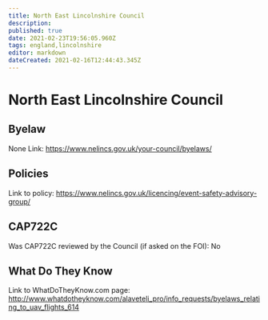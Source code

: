 ```yaml
---
title: North East Lincolnshire Council
description: 
published: true
date: 2021-02-23T19:56:05.960Z
tags: england,lincolnshire
editor: markdown
dateCreated: 2021-02-16T12:44:43.345Z
---
```


# North East Lincolnshire Council


## Byelaw
None
Link:
https://www.nelincs.gov.uk/your-council/byelaws/

## Policies
Link to policy:
https://www.nelincs.gov.uk/licencing/event-safety-advisory-group/

## CAP722C

Was CAP722C reviewed by the Council (if asked on the FOI): No

## What Do They Know

Link to WhatDoTheyKnow.com page:
http://www.whatdotheyknow.com/alaveteli_pro/info_requests/byelaws_relating_to_uav_flights_614


